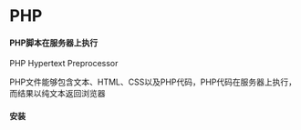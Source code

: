 # PHP

#### PHP脚本在服务器上执行

PHP Hypertext Preprocessor

PHP文件能够包含文本、HTML、CSS以及PHP代码，PHP代码在服务器上执行，而结果以纯文本返回浏览器

#### 安装